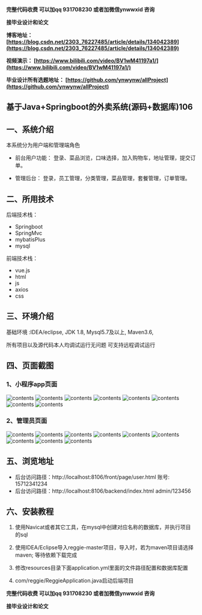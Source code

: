 **完整代码收费  可以加qq 931708230 或者加微信ynwwxid 咨询**

**接毕业设计和论文**

**博客地址：
[https://blog.csdn.net/2303_76227485/article/details/134042389](https://blog.csdn.net/2303_76227485/article/details/134042389)**

**视频演示：
[https://www.bilibili.com/video/BV1wM41197a1/](https://www.bilibili.com/video/BV1wM41197a1/)**

**毕业设计所有选题地址：
[https://github.com/ynwynw/allProject](https://github.com/ynwynw/allProject)**

## 基于Java+Springboot的外卖系统(源码+数据库)106

## 一、系统介绍
本系统分为用户端和管理端角色

- 前台用户功能：
登录、菜品浏览，口味选择，加入购物车，地址管理，提交订单。

- 管理后台：
登录，员工管理，分类管理，菜品管理，套餐管理，订单管理。

## 二、所用技术
后端技术栈：
- Springboot
- SpringMvc
- mybatisPlus
- mysql

前端技术栈：
- vue.js
- html
- js
- axios
- css

## 三、环境介绍
基础环境 :IDEA/eclipse, JDK 1.8, Mysql5.7及以上,  Maven3.6,

所有项目以及源代码本人均调试运行无问题 可支持远程调试运行

## 四、页面截图
### 1、小程序app页面
![contents](./picture/picture1.png)
![contents](./picture/picture2.png)
![contents](./picture/picture3.png)
![contents](./picture/picture4.png)
![contents](./picture/picture5.png)
![contents](./picture/picture6.png)
![contents](./picture/picture7.png)
![contents](./picture/picture8.png)

### 2、管理员页面
![contents](./picture/picture9.png)
![contents](./picture/picture10.png)
![contents](./picture/picture11.png)
![contents](./picture/picture12.png)
![contents](./picture/picture13.png)
![contents](./picture/picture14.png)
![contents](./picture/picture15.png)
![contents](./picture/picture16.png)
![contents](./picture/picture17.png)

## 五、浏览地址

- 后台访问路径：http://localhost:8106/front/page/user.html
  账号: 15712341234
- 后台访问路径：http://localhost:8106/backend/index.html
  admin/123456

## 六、安装教程

1. 使用Navicat或者其它工具，在mysql中创建对应名称的数据库，并执行项目的sql
 
2. 使用IDEA/Eclipse导入reggie-master项目，导入时，若为maven项目请选择maven; 等待依赖下载完成

3. 修改resources目录下面application.yml里面的文件路径配置和数据库配置

4. com/reggie/ReggieApplication.java启动后端项目

**完整代码收费  可以加qq 931708230 或者加微信ynwwxid 咨询**

**接毕业设计和论文**



